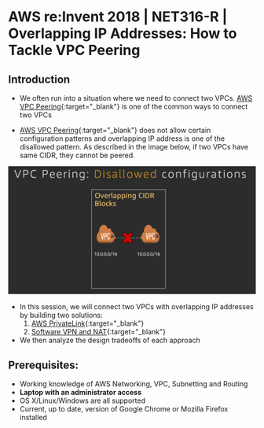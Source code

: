 # AWS re:Invent 2018 | NET316-R | Overlapping IP Addresses: How to Tackle VPC Peering

## Introduction

- We often run into a situation where we need to connect two VPCs. [AWS VPC Peering](https://docs.aws.amazon.com/vpc/latest/peering/what-is-vpc-peering.html){:target="_blank"} is one of the common ways to connect two VPCs

- [AWS VPC Peering](https://docs.aws.amazon.com/vpc/latest/peering/what-is-vpc-peering.html){:target="_blank"} does not allow certain configuration patterns and overlapping IP address is one of the disallowed pattern. As described in the image below, if two VPCs have same CIDR, they cannot be peered.

![](images/overlapping_ip.png)

- In this session, we will connect two VPCs with overlapping IP addresses by building two solutions:
  1. [AWS PrivateLink](https://aws.amazon.com/privatelink/){:target="_blank"}
  2. [Software VPN and NAT](){:target="_blank"}
- We then analyze the design tradeoffs of each approach

## Prerequisites:

- Working knowledge of AWS Networking, VPC, Subnetting and Routing
- **Laptop with an administrator access**
- OS X/Linux/Windows are all supported
- Current, up to date, version of Google Chrome or Mozilla Firefox installed

